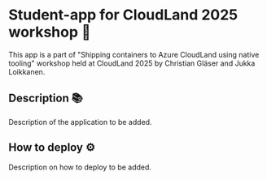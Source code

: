 # Student-app for CloudLand 2025 workshop 🚀
This app is a part of "Shipping containers to Azure CloudLand using native tooling" workshop held at CloudLand 2025 by Christian Gläser and Jukka Loikkanen.
## Description 📚
Description of the application to be added.
## How to deploy ⚙️
Description on how to deploy to be added.
